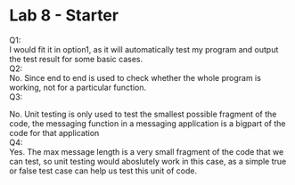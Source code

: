 # Lab 8 - Starter
Q1:
<br>
I would fit it in option1, as it will automatically test my program and output the test result for some basic cases.
<br>
Q2:<br>
No. Since end to end is used to check whether the whole program is working, not for a particular function.
<br>
Q3:<br>

No. Unit testing is only used to test the smallest possible fragment of the code, the messaging function in a messaging application is a bigpart of the code for that application
<br>
Q4:<br>
Yes. The max message length is a very small fragment of the code that we can test, so unit testing would aboslutely work in this case, as a simple true or false test case can help us test this unit of code.
